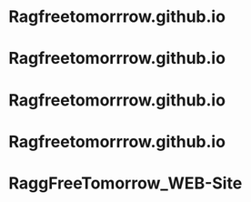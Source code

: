 # Ragfreetomorrrow.github.io
# Ragfreetomorrrow.github.io
# Ragfreetomorrrow.github.io
# Ragfreetomorrrow.github.io
# RaggFreeTomorrow_WEB-Site

